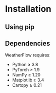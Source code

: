 # Installation

## Using pip


## Dependencies

WeatherFlow requires:
- Python ≥ 3.8
- PyTorch ≥ 1.9
- NumPy ≥ 1.20
- Matplotlib ≥ 3.4
- Cartopy ≥ 0.21
